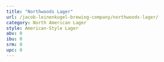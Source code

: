 ```yaml
---
title: "Northwoods Lager"
url: /jacob-leinenkugel-brewing-company/northwoods-lager/
category: North American Lager
style: American-Style Lager
abv: 0
ibu: 0
srm: 0
upc: 0
---
```


